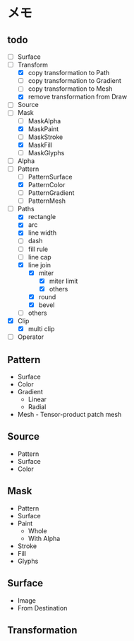 メモ
====

todo
----

* [ ] Surface
* [ ] Transform
	+ [x] copy transformation to Path
	+ [ ] copy transformation to Gradient
	+ [ ] copy transformation to Mesh
	+ [x] remove transformation from Draw
* [ ] Source
* [ ] Mask
	+ [ ] MaskAlpha
	+ [x] MaskPaint
	+ [ ] MaskStroke
	+ [x] MaskFill
	+ [ ] MaskGlyphs
* [ ] Alpha
* [ ] Pattern
	+ [ ] PatternSurface
	+ [x] PatternColor
	+ [ ] PatternGradient
	+ [ ] PatternMesh
* [ ] Paths
	+ [x] rectangle
	+ [x] arc
	+ [x] line width
	+ [ ] dash
	+ [ ] fill rule
	+ [ ] line cap
	+ [x] line join
		- [x] miter
			* [x] miter limit
			* [x] others
		- [x] round
		- [x] bevel
	+ [ ] others
* [x] Clip
	+ [x] multi clip
* [ ] Operator

Pattern
------

* Surface
* Color
* Gradient
	+ Linear
	+ Radial
* Mesh - Tensor-product patch mesh

Source
------

* Pattern
* Surface
* Color

Mask
----

* Pattern
* Surface
* Paint
	+ Whole
	+ With Alpha
* Stroke
* Fill
* Glyphs

Surface
-------

* Image
* From Destination

Transformation
--------------
